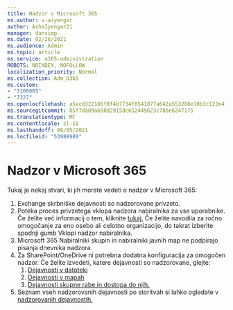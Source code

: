 ```yaml
---
title: Nadzor v Microsoft 365
ms.author: v-aiyengar
author: AshaIyengar21
manager: dansimp
ms.date: 02/26/2021
ms.audience: Admin
ms.topic: article
ms.service: o365-administration
ROBOTS: NOINDEX, NOFOLLOW
localization_priority: Normal
ms.collection: Adm_O365
ms.custom:
- "3100005"
- "7327"
ms.openlocfilehash: a5acd322186f8f4b7734f8541877a642a553288e10b3c122e4f276b9bb611308
ms.sourcegitcommit: b5f7da89a650d2915dc652449623c78be6247175
ms.translationtype: MT
ms.contentlocale: sl-SI
ms.lasthandoff: 08/05/2021
ms.locfileid: "53988989"
---
```

# <a name="auditing-in-microsoft-365"></a>Nadzor v Microsoft 365

Tukaj je nekaj stvari, ki jih morate vedeti o nadzor v Microsoft 365:

1. Exchange skrbniške dejavnosti so nadzorovane privzeto.
1. Poteka proces privzetega vklopa nadzora nabiralnika za vse uporabnike. Če želite več informacij o tem, kliknite [tukaj.](https://techcommunity.microsoft.com/t5/Security-Privacy-and-Compliance/Exchange-Mailbox-Auditing-will-be-enabled-by-default/ba-p/215171) Če želite navodila za ročno omogočanje za eno osebo ali celotno organizacijo, do takrat izberite spodnji gumb Vklopi nadzor nabiralnika.
1. Microsoft 365 Nabiralniki skupin in nabiralniki javnih map ne podpirajo pisanja dnevnika nadzora.
1. Za SharePoint/OneDrive ni potrebna dodatna konfiguracija za omogočen nadzor. Če želite izvedeti, katere dejavnosti so nadzorovane, glejte:
    1. [Dejavnosti v datoteki](https://docs.microsoft.com/office365/securitycompliance/search-the-audit-log-in-security-and-compliance#file-and-page-activities)
    1. [Dejavnosti v mapah](https://docs.microsoft.com/office365/securitycompliance/search-the-audit-log-in-security-and-compliance#folder-activities)
    1. [Dejavnosti skupne rabe in dostopa do njih.](https://docs.microsoft.com/office365/securitycompliance/search-the-audit-log-in-security-and-compliance#sharing-and-access-request-activities)
1. Seznam vseh nadzorovanih dejavnosti po storitvah si lahko ogledate v [nadzorovanih dejavnostih.](https://docs.microsoft.com/office365/securitycompliance/search-the-audit-log-in-security-and-compliance#audited-activities)
